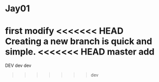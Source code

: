 # Jay01
first modify
<<<<<<< HEAD
Creating a new branch is quick and simple.
<<<<<<< HEAD
master add
=======
DEV dev  dev
>>>>>>> dev
